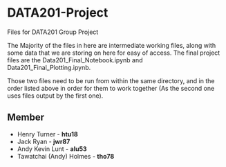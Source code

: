 # DATA201-Project
Files for DATA201 Group Project

The Majority of the files in here are intermediate working files, along with some data that we are storing on here for easy of access.
The final project files are the Data201_Final_Notebook.ipynb and Data201_Final_Plotting.ipynb.

Those two files need to be run from within the same directory, and in the order listed above in order for them to work together (As the second one uses files output by the first one).


## Member
- Henry Turner - **htu18**
- Jack Ryan - **jwr87**
- Andy Kevin Lunt - **alu53**
- Tawatchai (Andy) Holmes - **tho78**
